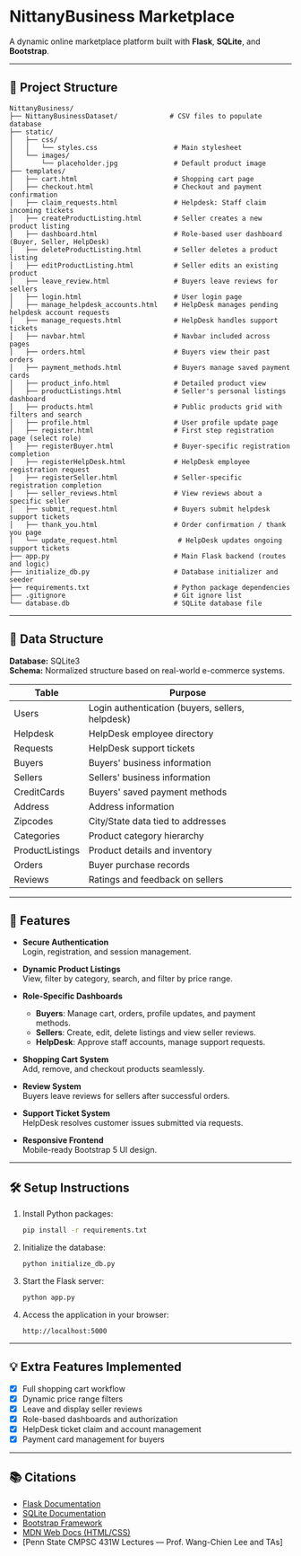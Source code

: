 # NittanyBusiness Marketplace

A dynamic online marketplace platform built with **Flask**, **SQLite**, and **Bootstrap**.

---

## 📁 Project Structure

```
NittanyBusiness/
├── NittanyBusinessDataset/             # CSV files to populate database
├── static/
│   ├── css/
│   │   └── styles.css                   # Main stylesheet
│   └── images/
│       └── placeholder.jpg              # Default product image
├── templates/
│   ├── cart.html                        # Shopping cart page
│   ├── checkout.html                    # Checkout and payment confirmation
│   ├── claim_requests.html              # Helpdesk: Staff claim incoming tickets
│   ├── createProductListing.html        # Seller creates a new product listing
│   ├── dashboard.html                   # Role-based user dashboard (Buyer, Seller, HelpDesk)
│   ├── deleteProductListing.html        # Seller deletes a product listing
│   ├── editProductListing.html          # Seller edits an existing product
│   ├── leave_review.html                # Buyers leave reviews for sellers
│   ├── login.html                       # User login page
│   ├── manage_helpdesk_accounts.html    # HelpDesk manages pending helpdesk account requests
│   ├── manage_requests.html             # HelpDesk handles support tickets
│   ├── navbar.html                      # Navbar included across pages
│   ├── orders.html                      # Buyers view their past orders
│   ├── payment_methods.html             # Buyers manage saved payment cards
│   ├── product_info.html                # Detailed product view
│   ├── productListings.html             # Seller's personal listings dashboard
│   ├── products.html                    # Public products grid with filters and search
│   ├── profile.html                     # User profile update page
│   ├── register.html                    # First step registration page (select role)
│   ├── registerBuyer.html               # Buyer-specific registration completion
│   ├── registerHelpDesk.html            # HelpDesk employee registration request
│   ├── registerSeller.html              # Seller-specific registration completion
│   ├── seller_reviews.html              # View reviews about a specific seller
│   ├── submit_request.html              # Buyers submit helpdesk support tickets
│   ├── thank_you.html                   # Order confirmation / thank you page
│   └── update_request.html               # HelpDesk updates ongoing support tickets
├── app.py                               # Main Flask backend (routes and logic)
├── initialize_db.py                     # Database initializer and seeder
├── requirements.txt                     # Python package dependencies
├── .gitignore                           # Git ignore list
└── database.db                          # SQLite database file
```

---

## 💄 Data Structure

**Database:** SQLite3  
**Schema:** Normalized structure based on real-world e-commerce systems.

| Table             | Purpose |
| ----------------- | ------- |
| Users             | Login authentication (buyers, sellers, helpdesk) |
| Helpdesk          | HelpDesk employee directory |
| Requests          | HelpDesk support tickets |
| Buyers            | Buyers' business information |
| Sellers           | Sellers' business information |
| CreditCards       | Buyers' saved payment methods |
| Address           | Address information |
| Zipcodes          | City/State data tied to addresses |
| Categories        | Product category hierarchy |
| ProductListings   | Product details and inventory |
| Orders            | Buyer purchase records |
| Reviews           | Ratings and feedback on sellers |

---

## 🚀 Features

- **Secure Authentication**  
  Login, registration, and session management.

- **Dynamic Product Listings**  
  View, filter by category, search, and filter by price range.

- **Role-Specific Dashboards**  
  - **Buyers**: Manage cart, orders, profile updates, and payment methods.
  - **Sellers**: Create, edit, delete listings and view seller reviews.
  - **HelpDesk**: Approve staff accounts, manage support requests.

- **Shopping Cart System**  
  Add, remove, and checkout products seamlessly.

- **Review System**  
  Buyers leave reviews for sellers after successful orders.

- **Support Ticket System**  
  HelpDesk resolves customer issues submitted via requests.

- **Responsive Frontend**  
  Mobile-ready Bootstrap 5 UI design.

---

## 🛠️ Setup Instructions

1. Install Python packages:
    ```bash
    pip install -r requirements.txt
    ```

2. Initialize the database:
    ```bash
    python initialize_db.py
    ```

3. Start the Flask server:
    ```bash
    python app.py
    ```

4. Access the application in your browser:
    ```
    http://localhost:5000
    ```

---

## 💡 Extra Features Implemented

- [x] Full shopping cart workflow
- [x] Dynamic price range filters
- [x] Leave and display seller reviews
- [x] Role-based dashboards and authorization
- [x] HelpDesk ticket claim and account management
- [x] Payment card management for buyers

---

## 📚 Citations

- [Flask Documentation](https://flask.palletsprojects.com/)
- [SQLite Documentation](https://www.sqlitetutorial.net/)
- [Bootstrap Framework](https://getbootstrap.com/)
- [MDN Web Docs (HTML/CSS)](https://developer.mozilla.org/)
- [Penn State CMPSC 431W Lectures — Prof. Wang-Chien Lee and TAs]


